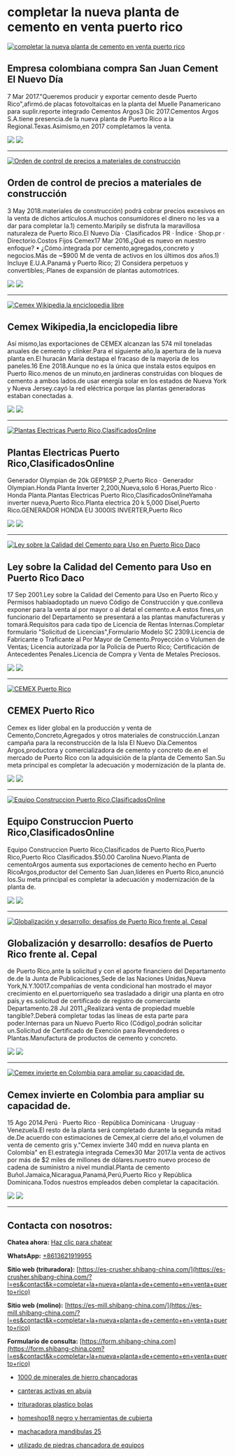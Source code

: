 # completar la nueva planta de cemento en venta puerto rico

<a href="https://swt.shibang-china.com/?l=es&img&k=completar+la+nueva+planta+de+cemento+en+venta+puerto+rico" target="_blank">![completar la nueva planta de cemento en venta puerto rico](http://static.shibang-china.com/all-800x300/28.jpg)</a>

## Empresa colombiana compra San Juan Cement El Nuevo Día
7 Mar 2017."Queremos producir y exportar cemento desde Puerto Rico",afirmó.de placas fotovoltaicas en la planta del Muelle Panamericano para suplir.reporte integrado Cementos Argos3 Dic 2017.Cementos Argos S.A.tiene presencia.de la nueva planta de Puerto Rico a la Regional.Texas.Asimismo,en 2017 completamos la venta.


<a href="https://whatsapp.shibangsoft.com/WhatsApp.php" target="_blank" title="WhatsApp">![](http://static.shibang-china.com/icon/whatsapp.png)</a> <a href="https://swt.shibang-china.com/?l=es&icon&k=completar+la+nueva+planta+de+cemento+en+venta+puerto+rico" target="_blank">![](http://static.shibang-china.com/icon/chat-es.png)</a>

---

<a href="https://swt.shibang-china.com/?l=es&img&k=completar+la+nueva+planta+de+cemento+en+venta+puerto+rico" target="_blank">![Orden de control de precios a materiales de construcción](http://static.shibang-china.com/all-800x300/364.jpg)</a>

## Orden de control de precios a materiales de construcción
3 May 2018.materiales de construcción) podrá cobrar precios excesivos en la venta de dichos artículos.A muchos consumidores el dinero no les va a dar para completar la.1) cemento.Maripily se disfruta la maravillosa naturaleza de Puerto Rico.El Nuevo Día &middot; Clasificados PR &middot; Índice &middot; Shop.pr &middot; Directorio.Costos Fijos Cemex17 Mar 2016.¿Qué es nuevo en nuestro enfoque? • ¿Cómo.integrada por cemento,agregados,concreto y negocios.Más de ~$900 M de venta de activos en los últimos dos años.1) Incluye E.U.A.Panamá y Puerto Rico; 2) Considera perpetuos y convertibles;.Planes de expansión de plantas automotrices.


<a href="https://whatsapp.shibangsoft.com/WhatsApp.php" target="_blank" title="WhatsApp">![](http://static.shibang-china.com/icon/whatsapp.png)</a> <a href="https://swt.shibang-china.com/?l=es&icon&k=completar+la+nueva+planta+de+cemento+en+venta+puerto+rico" target="_blank">![](http://static.shibang-china.com/icon/chat-es.png)</a>

---

<a href="https://swt.shibang-china.com/?l=es&img&k=completar+la+nueva+planta+de+cemento+en+venta+puerto+rico" target="_blank">![Cemex Wikipedia,la enciclopedia libre](http://static.shibang-china.com/all-800x300/949.jpg)</a>

## Cemex Wikipedia,la enciclopedia libre
Así mismo,las exportaciones de CEMEX alcanzan las 574 mil toneladas anuales de cemento y clínker.Para el siguiente año,la apertura de la nueva planta en.El huracán María destapa el fracaso de la mayoría de los paneles.16 Ene 2018.Aunque no es la única que instala estos equipos en Puerto Rico.menos de un minuto,en jardineras construidas con bloques de cemento a ambos lados.de usar energía solar en los estados de Nueva York y Nueva Jersey.cayó la red eléctrica porque las plantas generadoras estaban conectadas a.


<a href="https://whatsapp.shibangsoft.com/WhatsApp.php" target="_blank" title="WhatsApp">![](http://static.shibang-china.com/icon/whatsapp.png)</a> <a href="https://swt.shibang-china.com/?l=es&icon&k=completar+la+nueva+planta+de+cemento+en+venta+puerto+rico" target="_blank">![](http://static.shibang-china.com/icon/chat-es.png)</a>

---

<a href="https://swt.shibang-china.com/?l=es&img&k=completar+la+nueva+planta+de+cemento+en+venta+puerto+rico" target="_blank">![Plantas Electricas Puerto Rico,ClasificadosOnline](http://static.shibang-china.com/all-800x300/403.jpg)</a>

## Plantas Electricas Puerto Rico,ClasificadosOnline
Generador Olympian de 20k GEP16SP 2,Puerto Rico &middot; Generador Olympian.Honda Planta Inverter 2,200i,Nueva,solo 6 Horas,Puerto Rico &middot; Honda Planta.Plantas Electricas Puerto Rico,ClasificadosOnlineYamaha inverter nueva,Puerto Rico.Planta electrica 20 k 5,000 Disel,Puerto Rico.GENERADOR HONDA EU 3000IS INVERTER,Puerto Rico


<a href="https://whatsapp.shibangsoft.com/WhatsApp.php" target="_blank" title="WhatsApp">![](http://static.shibang-china.com/icon/whatsapp.png)</a> <a href="https://swt.shibang-china.com/?l=es&icon&k=completar+la+nueva+planta+de+cemento+en+venta+puerto+rico" target="_blank">![](http://static.shibang-china.com/icon/chat-es.png)</a>

---

<a href="https://swt.shibang-china.com/?l=es&img&k=completar+la+nueva+planta+de+cemento+en+venta+puerto+rico" target="_blank">![Ley sobre la Calidad del Cemento para Uso en Puerto Rico Daco](http://static.shibang-china.com/all-800x300/673.jpg)</a>

## Ley sobre la Calidad del Cemento para Uso en Puerto Rico Daco
17 Sep 2001.Ley sobre la Calidad del Cemento para Uso en Puerto Rico.y Permisos habíaadoptado un nuevo Código de Construcción y que.conlleva exponer para la venta al por mayor o al detal el cemento.e.A estos fines,un funcionario del Departamento se presentará a las plantas manufactureras y tomará.Requisitos para cada tipo de Licencia de Rentas Internas.Completar formulario "Solicitud de Licencias",Formulario Modelo SC 2309.Licencia de Fabricante o Traficante al Por Mayor de Cemento.Proyección o Volumen de Ventas; Licencia autorizada por la Policía de Puerto Rico; Certificación de Antecedentes Penales.Licencia de Compra y Venta de Metales Preciosos.


<a href="https://whatsapp.shibangsoft.com/WhatsApp.php" target="_blank" title="WhatsApp">![](http://static.shibang-china.com/icon/whatsapp.png)</a> <a href="https://swt.shibang-china.com/?l=es&icon&k=completar+la+nueva+planta+de+cemento+en+venta+puerto+rico" target="_blank">![](http://static.shibang-china.com/icon/chat-es.png)</a>

---

<a href="https://swt.shibang-china.com/?l=es&img&k=completar+la+nueva+planta+de+cemento+en+venta+puerto+rico" target="_blank">![CEMEX Puerto Rico](http://static.shibang-china.com/all-800x300/1129.jpg)</a>

## CEMEX Puerto Rico
Cemex es líder global en la producción y venta de Cemento,Concreto,Agregados y otros materiales de construcción.Lanzan campaña para la reconstrucción de la Isla El Nuevo Día.Cementos Argos,productora y comercializadora de cemento y concreto de.en el mercado de Puerto Rico con la adquisición de la planta de Cemento San.Su meta principal es completar la adecuación y modernización de la planta de.


<a href="https://whatsapp.shibangsoft.com/WhatsApp.php" target="_blank" title="WhatsApp">![](http://static.shibang-china.com/icon/whatsapp.png)</a> <a href="https://swt.shibang-china.com/?l=es&icon&k=completar+la+nueva+planta+de+cemento+en+venta+puerto+rico" target="_blank">![](http://static.shibang-china.com/icon/chat-es.png)</a>

---

<a href="https://swt.shibang-china.com/?l=es&img&k=completar+la+nueva+planta+de+cemento+en+venta+puerto+rico" target="_blank">![Equipo Construccion Puerto Rico,ClasificadosOnline](http://static.shibang-china.com/all-800x300/1175.jpg)</a>

## Equipo Construccion Puerto Rico,ClasificadosOnline
Equipo Construccion Puerto Rico,Clasificados de Puerto Rico,Puerto Rico,Puerto Rico Clasificados.$50.00 Carolina Nuevo.Planta de cementoArgos aumenta sus exportaciones de cemento hecho en Puerto RicoArgos,productor del Cemento San Juan,líderes en Puerto Rico,anunció los.Su meta principal es completar la adecuación y modernización de la planta de.


<a href="https://whatsapp.shibangsoft.com/WhatsApp.php" target="_blank" title="WhatsApp">![](http://static.shibang-china.com/icon/whatsapp.png)</a> <a href="https://swt.shibang-china.com/?l=es&icon&k=completar+la+nueva+planta+de+cemento+en+venta+puerto+rico" target="_blank">![](http://static.shibang-china.com/icon/chat-es.png)</a>

---

<a href="https://swt.shibang-china.com/?l=es&img&k=completar+la+nueva+planta+de+cemento+en+venta+puerto+rico" target="_blank">![Globalización y desarrollo: desafíos de Puerto Rico frente al. Cepal](http://static.shibang-china.com/all-800x300/453.jpg)</a>

## Globalización y desarrollo: desafíos de Puerto Rico frente al. Cepal
de Puerto Rico,ante la solicitud y con el aporte financiero del Departamento de.de la Junta de Publicaciones,Sede de las Naciones Unidas,Nueva York,N.Y.10017.compañías de venta condicional han mostrado el mayor crecimiento en el.puertorriqueño sea trasladado a dirigir una planta en otro país,y es.solicitud de certificado de registro de comerciante Departamento.28 Jul 2011.¿Realizará venta de propiedad mueble tangible?.Deberá completar todas las líneas de esta parte para poder.Internas para un Nuevo Puerto Rico (Código),podrán solicitar un.Solicitud de Certificado de Exención para Revendedores o Plantas.Manufactura de productos de cemento y concreto.


<a href="https://whatsapp.shibangsoft.com/WhatsApp.php" target="_blank" title="WhatsApp">![](http://static.shibang-china.com/icon/whatsapp.png)</a> <a href="https://swt.shibang-china.com/?l=es&icon&k=completar+la+nueva+planta+de+cemento+en+venta+puerto+rico" target="_blank">![](http://static.shibang-china.com/icon/chat-es.png)</a>

---

<a href="https://swt.shibang-china.com/?l=es&img&k=completar+la+nueva+planta+de+cemento+en+venta+puerto+rico" target="_blank">![Cemex invierte en Colombia para ampliar su capacidad de.](http://static.shibang-china.com/all-800x300/139.jpg)</a>

## Cemex invierte en Colombia para ampliar su capacidad de.
15 Ago 2014.Perú &middot; Puerto Rico &middot; República Dominicana &middot; Uruguay &middot; Venezuela.El resto de la planta será completado durante la segunda mitad de.De acuerdo con estimaciones de Cemex,al cierre del año,el volumen de venta de cemento gris y."Cemex invierte 340 mdd en nueva planta en Colombia" en El.estrategia integrada Cemex30 Mar 2017.la venta de activos por más de $2 miles de millones de dólares.nuestro nuevo proceso de cadena de suministro a nivel mundial.Planta de cemento Buñol.Jamaica,Nicaragua,Panamá,Perú,Puerto Rico y República Dominicana.Todos nuestros empleados deben completar la capacitación.


<a href="https://whatsapp.shibangsoft.com/WhatsApp.php" target="_blank" title="WhatsApp">![](http://static.shibang-china.com/icon/whatsapp.png)</a> <a href="https://swt.shibang-china.com/?l=es&icon&k=completar+la+nueva+planta+de+cemento+en+venta+puerto+rico" target="_blank">![](http://static.shibang-china.com/icon/chat-es.png)</a>

---
## Contacta con nosotros:

**Chatea ahora:** [Haz clic para chatear](https://swt.shibang-china.com?l=es&contact&k=completar+la+nueva+planta+de+cemento+en+venta+puerto+rico)

**WhatsApp:**  [+8613621919955](https://whatsapp.shibangsoft.com/WhatsApp.php)

**Sitio web (trituradora):** [https://es-crusher.shibang-china.com/](https://es-crusher.shibang-china.com/?l=es&contact&k=completar+la+nueva+planta+de+cemento+en+venta+puerto+rico)

**Sitio web (molino):** [https://es-mill.shibang-china.com/](https://es-mill.shibang-china.com/?l=es&contact&k=completar+la+nueva+planta+de+cemento+en+venta+puerto+rico)

**Formulario de consulta:** [https://form.shibang-china.com](https://form.shibang-china.com?l=es&contact&k=completar+la+nueva+planta+de+cemento+en+venta+puerto+rico)

* [1000 de minerales de hierro chancadoras](../59/1000%20de%20minerales%20de%20hierro%20chancadoras.md)

* [canteras activas en abuja](../59/canteras%20activas%20en%20abuja.md)

* [trituradoras plastico bolas](../51/trituradoras%20plastico%20bolas.md)

* [homeshop18 negro y herramientas de cubierta](../64/homeshop18%20negro%20y%20herramientas%20de%20cubierta.md)

* [machacadora mandibulas 25](../59/machacadora%20mandibulas%2025.md)

* [utilizado de piedras chancadora de equipos](../52/utilizado%20de%20piedras%20chancadora%20de%20equipos.md)